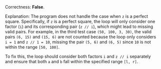 Correctness: **False**.

Explanation: The program does not handle the case when `z` is a perfect square. Specifically, if `z` is a perfect square, the loop will only consider one factor (`i`) and its corresponding pair (`z // i`), which might lead to missing valid pairs. For example, in the third test case `(50, 100, 3, 30)`, the valid pairs `(6, 15)` and `(15, 6)` are not counted because the loop only considers `i = 1` and `z // 1 = 10`, missing the pair `(5, 6)` and `(6, 5)` since `10` is not within the range `[50, 100]`.

To fix this, the loop should consider both factors `i` and `z // i` separately and ensure that both `a` and `b` fall within the specified range `[l, r]`.